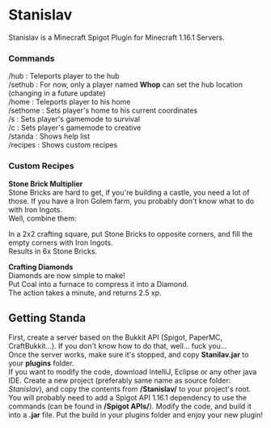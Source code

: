 # Stanislav
Stanislav is a Minecraft Spigot Plugin for Minecraft 1.16.1 Servers.

### Commands
/hub : Teleports player to the hub  
/sethub : For now, only a player named **Whop** can set the hub location (changing in a future update)  
/home : Teleports player to his home  
/sethome : Sets player's home to his current coordinates  
/s : Sets player's gamemode to survival  
/c : Sets player's gamemode to creative  
/standa : Shows help list  
/recipes : Shows custom recipes  

### Custom Recipes
**Stone Brick Multiplier**  
  Stone Bricks are hard to get, if you're building a castle, you need a lot of those. If you have a Iron Golem farm, you probably don't know what to do with Iron Ingots.  
  Well, combine them:  
  
  In a 2x2 crafting square, put Stone Bricks to opposite corners, and fill the empty corners with Iron Ingots.  
  Results in 6x Stone Bricks.  

**Crafting Diamonds**  
  Diamonds are now simple to make!  
  Put Coal into a furnace to compress it into a Diamond.  
  The action takes a minute, and returns 2.5 xp.  

## Getting Standa
First, create a server based on the Bukkit API (Spigot, PaperMC, CraftBukkit...). If you don't know how to do that, well... fuck you...  
Once the server works, make sure it's stopped, and copy **Stanilav.jar** to your **plugins** folder.  
If you want to modify the code, download IntelliJ, Eclipse or any other java IDE. Create a new project (preferably same name as source folder: *Stanislav*), and copy the contents from **/Stanislav/** to your project's root. You will probably need to add a Spigot API 1.16.1 dependency to use the commands (can be found in **/Spigot APIs/**). Modify the code, and build it into a **.jar** file. Put the build in your plugins folder and enjoy your new plugin!

